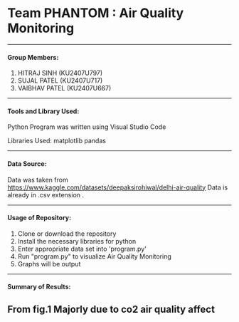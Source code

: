 # Team PHANTOM : Air Quality Monitoring
---

#### Group Members:

1. HITRAJ SINH      (KU2407U797)
2. SUJAL PATEL      (KU2407U717)
3. VAIBHAV PATEL    (KU2407U667) 

---

#### Tools and Library Used:

Python Program was written using Visual Studio Code

Libraries Used:
	matplotlib
	pandas

---

#### Data Source:

Data was taken from https://www.kaggle.com/datasets/deepaksirohiwal/delhi-air-quality
Data is already in .csv extension .

---

#### Usage of Repository:

1. Clone or download the repository
2. Install the necessary libraries for python
3. Enter appropriate data set  into 'program.py'
4. Run "program.py" to visualize  Air Quality Monitoring
5. Graphs will be output

---

#### Summary of Results:

From fig.1 Majorly due to co2 air quality affect
---
